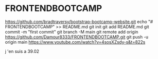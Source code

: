 # FRONTENDBOOTCAMP
https://github.com/bradtraversy/bootstrap-bootcamp-website.git
echo "# FRONTENDBOOTCAMP" >> README.md
git init
git add README.md
git commit -m "first commit"
git branch -M main
git remote add origin https://github.com/Damour8333/FRONTENDBOOTCAMP.git
git push -u origin main
https://www.youtube.com/watch?v=4sosXZsdy-s&t=822s

j 'en suis a 39.02
